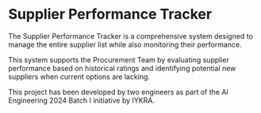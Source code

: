 <br>
<a name="about"></a>

# Supplier Performance Tracker
The Supplier Performance Tracker is a comprehensive system designed to manage the entire supplier list while also monitoring their performance.

This system supports the Procurement Team by evaluating supplier performance based on historical ratings and identifying potential new suppliers when current options are lacking.

This project has been developed by two engineers as part of the AI Engineering 2024 Batch I initiative by IYKRA.
